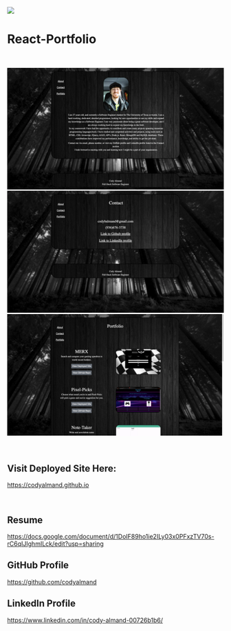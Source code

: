 ![](https://img.shields.io/badge/created%20by-CodyAlmand-red)

# React-Portfolio

<br>

![](https://github.com/codyalmand/React-Portfolio/blob/master/src/images/aboutpage.png)
![](https://github.com/codyalmand/React-Portfolio/blob/master/src/images/contactpage.png)
![](https://github.com/codyalmand/React-Portfolio/blob/master/src/images/portfoliopage.png)

<br>

## Visit Deployed Site Here:
 https://codyalmand.github.io

<br>

## Resume
https://docs.google.com/document/d/1DoIF89ho1ie2ILy03x0PFxzTV70s-rC6qIJIghmILck/edit?usp=sharing

## GitHub Profile
https://github.com/codyalmand

## LinkedIn Profile
 https://www.linkedin.com/in/cody-almand-00726b1b6/

<br>
